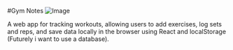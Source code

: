 #Gym Notes
![Image](https://m.media-amazon.com/images/I/51yUeZCS8FL._AC_UF1000,1000_QL80_.jpg)

A web app for tracking workouts, allowing users to add exercises, log sets and reps, and save data locally in the browser using React and localStorage (Futurely i want to use a database).
